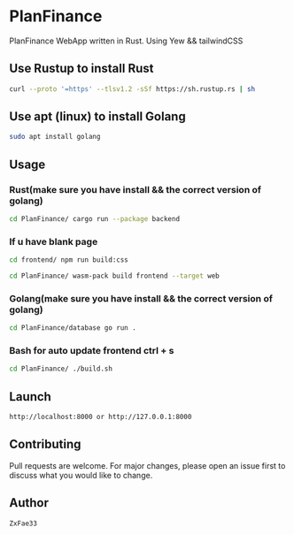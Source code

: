# PlanFinance
PlanFinance WebApp written in Rust.
Using Yew && tailwindCSS

## Use Rustup to install Rust
```bash
curl --proto '=https' --tlsv1.2 -sSf https://sh.rustup.rs | sh
```

## Use apt (linux) to install Golang
```bash
sudo apt install golang
```

## Usage

### Rust(make sure you have install && the correct version of golang)
```bash
cd PlanFinance/ cargo run --package backend
```

### If u have blank page
```bash
cd frontend/ npm run build:css
```
```bash
cd PlanFinance/ wasm-pack build frontend --target web
```
### Golang(make sure you have install && the correct version of golang)
```bash
cd PlanFinance/database go run .
```

### Bash for auto update frontend ctrl + s
```bash
cd PlanFinance/ ./build.sh
```

## Launch
```bash
http://localhost:8000 or http://127.0.0.1:8000
```
## Contributing
Pull requests are welcome. For major changes, please open an issue first
to discuss what you would like to change.

## Author
```bash
ZxFae33
```
